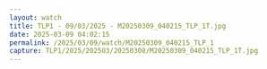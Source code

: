 ```yaml
---
layout: watch
title: TLP1 - 09/03/2025 - M20250309_040215_TLP_1T.jpg
date: 2025-03-09 04:02:15
permalink: /2025/03/09/watch/M20250309_040215_TLP_1
capture: TLP1/2025/202503/20250308/M20250309_040215_TLP_1T.jpg
---
```

